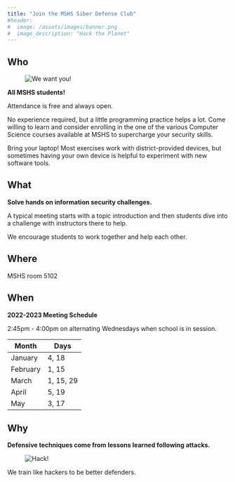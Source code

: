```yaml
---
title: "Join the MSHS Siber Defense Club"
#header:
#  image: /assets/images/banner.png
#  image_description: "Hack the Planet"
---
```


## Who

<figure style="width: 250px" class="align-right">
  <img src="{{ site.url }}{{ site.baseurl }}/assets/images/wewantyou.png" alt="We want you!">
</figure>

**All MSHS students!**

Attendance is free and always open.

No experience required, but a little programming practice helps a lot. Come
willing to learn and consider enrolling in the one of the various Computer
Science courses available at MSHS to supercharge your security skills.

Bring your laptop! Most exercises work with district-provided devices, but
sometimes having your own device is helpful to experiment with new software
tools.

## What

**Solve hands on information security challenges.**

A typical meeting starts with a topic introduction and then students dive into a
challenge with instructors there to help.

We encourage students to work together and help each other.

## Where

MSHS room 5102

## When

**2022-2023 Meeting Schedule**

2:45pm - 4:00pm on alternating Wednesdays when school is in session.

| Month     | Days       |
| ----------| -----------|
| January   | 4, 18      |
| February   | 1, 15      |
| March     | 1, 15, 29  |
| April     | 5, 19      |
| May       | 3, 17      |

## Why

**Defensive techniques come from lessons learned following attacks.**

<figure style="width: 250px" class="align-center">
  <img src="{{ site.url }}{{ site.baseurl }}/assets/images/hack.png" alt="Hack!">
</figure>

We train like hackers to be better defenders.